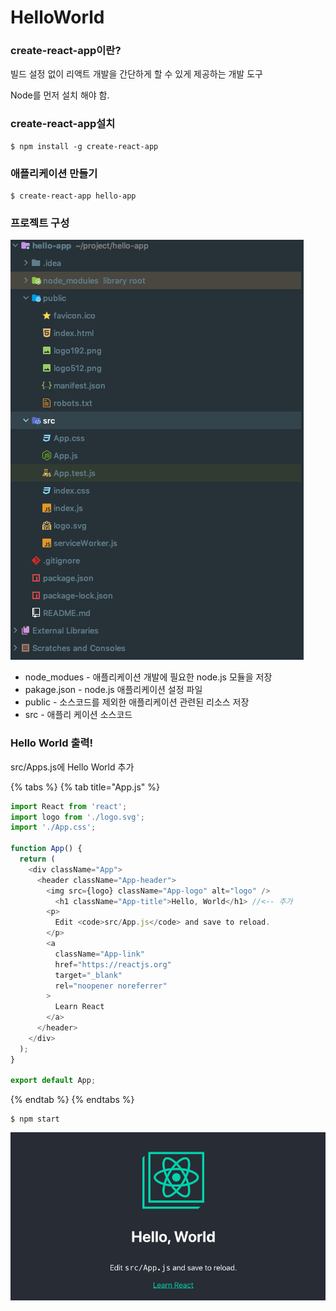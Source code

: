 # HelloWorld

### create-react-app이란?

빌드 설정  없이 리액트 개발을 간단하게 할 수 있게 제공하는 개발 도구

Node를 먼저 설치 해야 함.

### create-react-app설치

```text
$ npm install -g create-react-app
```

### 애플리케이션 만들기

```text
$ create-react-app hello-app
```

### 프로젝트 구성

![hello-app &#xD504;&#xB85C;&#xC81D;&#xD2B8; &#xAD6C;&#xC131;](.gitbook/assets/2019-11-29-2.48.14.png)

* node\_modues - 애플리케이션 개발에 필요한 node.js 모듈을 저장
* pakage.json - node.js 애플리케이션 설정 파일
* public - 소스코드를 제외한 애플리케이션 관련된 리소스 저장
* src - 애플리 케이션 소스코드

### Hello World 출력!

src/Apps.js에 Hello World 추가

{% tabs %}
{% tab title="App.js" %}
```javascript
import React from 'react';
import logo from './logo.svg';
import './App.css';

function App() {
  return (
    <div className="App">
      <header className="App-header">
        <img src={logo} className="App-logo" alt="logo" />
          <h1 className="App-title">Hello, World</h1> //<-- 추가
        <p>
          Edit <code>src/App.js</code> and save to reload.
        </p>
        <a
          className="App-link"
          href="https://reactjs.org"
          target="_blank"
          rel="noopener noreferrer"
        >
          Learn React
        </a>
      </header>
    </div>
  );
}

export default App;
```
{% endtab %}
{% endtabs %}

```text
$ npm start
```

![Hello World &#xCD9C;&#xB825;](.gitbook/assets/2019-11-29-2.59.22.png)

